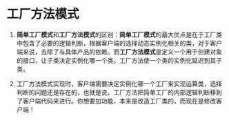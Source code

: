 # 工厂方法模式

1. **简单工厂模式**和**工厂方法模式**的区别：**简单工厂模式**的最大优点是在于工厂类中包含了必要的逻辑判断，根据客户端的选择动态实例化相关的类，对于客户端来说，去除了与具体产品的依赖。而**工厂方法模式**是定义一个用于创建对象的接口，让子类决定实例化哪一个类。工厂方法使一个类的实例化延迟到其子类。

2. 工厂方法模式实现时，客户端需要决定实例化哪一个工厂来实现运算类，选择判断的问题还是存在的，也就是说，工厂方法把简单工厂的内部逻辑判断移到了客户端代码来进行。你想要加功能，本来是改造工厂类的，而现在是修改客户端！